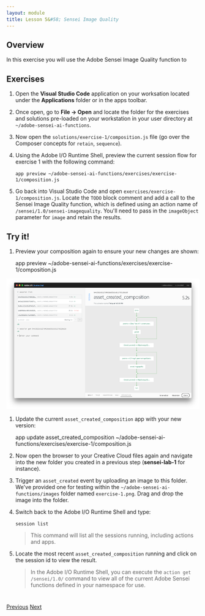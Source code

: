 ```yaml
---
layout: module
title: Lesson 5&#58; Sensei Image Quality
---
```


## Overview
In this exercise you will use the Adobe Sensei Image Quality function to 

## Exercises
1. Open the **Visual Studio Code** application on your worksation located under the **Applications** folder or in the apps toolbar.

2. Once open, go to **File -> Open** and locate the folder for the exercises and solutions pre-loaded on your workstation in your user directory at `~/adobe-sensei-ai-functions`.

3. Now open the `solutions/exercise-1/composition.js` file (go over the Composer concepts for `retain`, `sequence`).

4. Using the Adobe I/O Runtime Shell, preview the current session flow for exercise 1 with the following command:

       app preview ~/adobe-sensei-ai-functions/exercises/exercise-1/composition.js

5. Go back into Visual Studio Code and open `exercises/exercise-1/composition.js`. Locate the `TODO` block comment and add a call to the Sensei Image Quality function, which is defined using an action name of `/sensei/1.0/sensei-imagequality`. You'll need to pass in the `imageObject` parameter for `image` and retain the results. 

     <!-- SOLUTION
     composer.retain(
      composer.sequence(
        params => ({
          "image": params.imageObject
        }),
      '/sensei/1.0/sensei-imagequality'
      )
    ),
    /* grab image quality results */
    ({result, params}) => Object.assign({}, result, params)-->

## Try it!
1. Preview your composition again to ensure your new changes are shown:

     app preview ~/adobe-sensei-ai-functions/exercises/exercise-1/composition.js

![](images/exercise1-flow.png)

1. Update the current `asset_created_composition` app with your new version:

      app update asset_created_composition ~/adobe-sensei-ai-functions/exercises/exercise-1/composition.js

1. Now open the browser to your Creative Cloud files again and navigate into the new folder you created in a previous step (**sensei-lab-1** for instance).

1. Trigger an `asset_created` event by uploading an image to this folder. We've provided one for testing within the `~/adobe-sensei-ai-functions/images` folder named `exercise-1.png`. Drag and drop the image into the folder.

1. Switch back to the Adobe I/O Runtime Shell and type:

       session list

   > This command will list all the sessions running, including actions and apps.
  
1. Locate the most recent `asset_created_composition` running and click on the session id to view the result.

   > In the Adobe I/O Runtime Shell, you can execute the `action get /sensei/1.0/` command to view all of the current Adobe Sensei functions defined in your namespace for use.


<div class="row" style="margin-top:40px;">
<div class="col-sm-12">
<a href="lesson4.html" class="btn btn-default"><i class="glyphicon glyphicon-chevron-left"></i> Previous</a>
<a href="lesson6.html" class="btn btn-default pull-right">Next <i class="glyphicon
glyphicon-chevron-right"></i></a>
</div>
</div>
